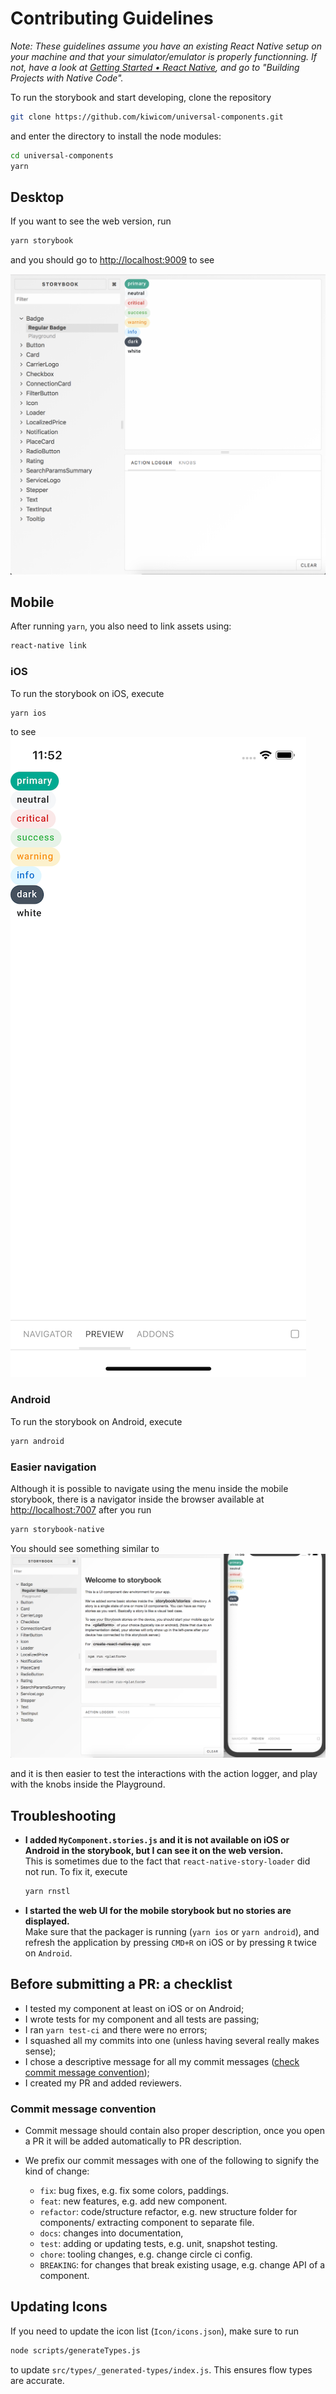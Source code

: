 # Contributing Guidelines

_Note: These guidelines assume you have an existing React Native setup on your machine and that your simulator/emulator is properly functionning. If not, have a look at [Getting Started • React Native](https://facebook.github.io/react-native/docs/getting-started.html), and go to "Building Projects with Native Code"._

To run the storybook and start developing, clone the repository

```bash
git clone https://github.com/kiwicom/universal-components.git
```

and enter the directory to install the node modules:

```bash
cd universal-components
yarn
```

## Desktop

If you want to see the web version, run

```bash
yarn storybook
```

and you should go to <http://localhost:9009> to see

![](./docs/assets/storybook-web.png)

## Mobile

After running `yarn`, you also need to link assets using:

```bash
react-native link
```

### iOS

To run the storybook on iOS, execute

```bash
yarn ios
```

to see ![](./docs/assets/storybook-ios.png)

### Android

To run the storybook on Android, execute

```bash
yarn android
```

### Easier navigation

Although it is possible to navigate using the menu inside the mobile storybook, there is a navigator inside the browser available at <http://localhost:7007> after you run

```bash
yarn storybook-native
```

You should see something similar to ![](./docs/assets/storybook-native.png)

and it is then easier to test the interactions with the action logger, and play with the knobs inside the Playground.

## Troubleshooting

- **I added `MyComponent.stories.js` and it is not available on iOS or Android in the storybook, but I can see it on the web version.**<br>
  This is sometimes due to the fact that `react-native-story-loader` did not run. To fix it, execute

  ```bash
  yarn rnstl
  ```

- **I started the web UI for the mobile storybook but no stories are displayed.**<br>
  Make sure that the packager is running (`yarn ios` or `yarn android`), and refresh the application by pressing `CMD+R` on iOS or by pressing `R` twice on `Android`.

## Before submitting a PR: a checklist

- I tested my component at least on iOS or on Android;
- I wrote tests for my component and all tests are passing;
- I ran `yarn test-ci` and there were no errors;
- I squashed all my commits into one (unless having several really makes sense);
- I chose a descriptive message for all my commit messages ([check commit message convention](#commit-message-convention));
- I created my PR and added reviewers.

### Commit message convention

- Commit message should contain also proper description, once you open a PR it will be added automatically to PR description.

- We prefix our commit messages with one of the following to signify the kind of change:

  - `fix`: bug fixes, e.g. fix some colors, paddings.
  - `feat`: new features, e.g. add new component.
  - `refactor`: code/structure refactor, e.g. new structure folder for components/ extracting component to separate file.
  - `docs`: changes into documentation,
  - `test`: adding or updating tests, e.g. unit, snapshot testing.
  - `chore`: tooling changes, e.g. change circle ci config.
  - `BREAKING`: for changes that break existing usage, e.g. change API of a component.

## Updating Icons

If you need to update the icon list (`Icon/icons.json`), make sure to run

```bash
node scripts/generateTypes.js
```

to update `src/types/_generated-types/index.js`. This ensures flow types are accurate.
